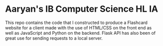 # Aaryan's IB Computer Science HL IA
This repo contains the code that I constructed to produce a Flashcard website for a client made with the use of HTML/CSS on the front end as well as JavaScript and Python on the backend. Flask API has also been of great use for sending requests to a local server.
